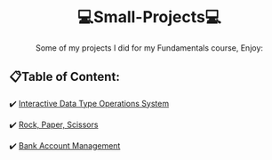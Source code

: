 <div align="center">

# 💻Small-Projects💻

Some of my projects I did for my Fundamentals course, Enjoy:

</div>

## 📋Table of Content:

✔️ [Interactive Data Type Operations System](https://github.com/Nevtimova/Small-Projects/tree/main/Interactive_Data_Types)

✔️ [Rock, Paper, Scissors](https://github.com/Nevtimova/Small-Projects/tree/main/Rock_paper_scissors)

✔️ [Bank Account Management](https://github.com/Nevtimova/Small-Projects/tree/main/Bank_Account_Managment)

